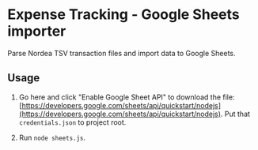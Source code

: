 # Expense Tracking - Google Sheets importer
Parse Nordea TSV transaction files and import data to Google Sheets.

## Usage
1. Go here and click "Enable Google Sheet API" to download the file: [https://developers.google.com/sheets/api/quickstart/nodejs](https://developers.google.com/sheets/api/quickstart/nodejs). Put that `credentials.json` to project root.

1. Run `node sheets.js`.
